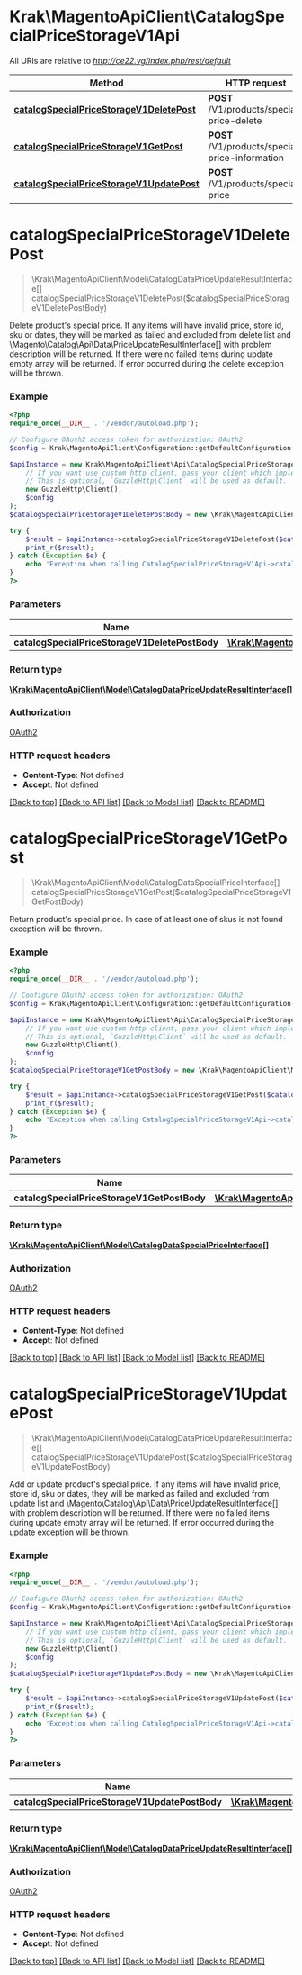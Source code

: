 # Krak\MagentoApiClient\CatalogSpecialPriceStorageV1Api

All URIs are relative to *http://ce22.vg/index.php/rest/default*

Method | HTTP request | Description
------------- | ------------- | -------------
[**catalogSpecialPriceStorageV1DeletePost**](CatalogSpecialPriceStorageV1Api.md#catalogSpecialPriceStorageV1DeletePost) | **POST** /V1/products/special-price-delete | 
[**catalogSpecialPriceStorageV1GetPost**](CatalogSpecialPriceStorageV1Api.md#catalogSpecialPriceStorageV1GetPost) | **POST** /V1/products/special-price-information | 
[**catalogSpecialPriceStorageV1UpdatePost**](CatalogSpecialPriceStorageV1Api.md#catalogSpecialPriceStorageV1UpdatePost) | **POST** /V1/products/special-price | 


# **catalogSpecialPriceStorageV1DeletePost**
> \Krak\MagentoApiClient\Model\CatalogDataPriceUpdateResultInterface[] catalogSpecialPriceStorageV1DeletePost($catalogSpecialPriceStorageV1DeletePostBody)



Delete product's special price. If any items will have invalid price, store id, sku or dates, they will be marked as failed and excluded from delete list and \\Magento\\Catalog\\Api\\Data\\PriceUpdateResultInterface[] with problem description will be returned. If there were no failed items during update empty array will be returned. If error occurred during the delete exception will be thrown.

### Example
```php
<?php
require_once(__DIR__ . '/vendor/autoload.php');

// Configure OAuth2 access token for authorization: OAuth2
$config = Krak\MagentoApiClient\Configuration::getDefaultConfiguration()->setAccessToken('YOUR_ACCESS_TOKEN');

$apiInstance = new Krak\MagentoApiClient\Api\CatalogSpecialPriceStorageV1Api(
    // If you want use custom http client, pass your client which implements `GuzzleHttp\ClientInterface`.
    // This is optional, `GuzzleHttp\Client` will be used as default.
    new GuzzleHttp\Client(),
    $config
);
$catalogSpecialPriceStorageV1DeletePostBody = new \Krak\MagentoApiClient\Model\CatalogSpecialPriceStorageV1DeletePostBody(); // \Krak\MagentoApiClient\Model\CatalogSpecialPriceStorageV1DeletePostBody | 

try {
    $result = $apiInstance->catalogSpecialPriceStorageV1DeletePost($catalogSpecialPriceStorageV1DeletePostBody);
    print_r($result);
} catch (Exception $e) {
    echo 'Exception when calling CatalogSpecialPriceStorageV1Api->catalogSpecialPriceStorageV1DeletePost: ', $e->getMessage(), PHP_EOL;
}
?>
```

### Parameters

Name | Type | Description  | Notes
------------- | ------------- | ------------- | -------------
 **catalogSpecialPriceStorageV1DeletePostBody** | [**\Krak\MagentoApiClient\Model\CatalogSpecialPriceStorageV1DeletePostBody**](../Model/CatalogSpecialPriceStorageV1DeletePostBody.md)|  | [optional]

### Return type

[**\Krak\MagentoApiClient\Model\CatalogDataPriceUpdateResultInterface[]**](../Model/CatalogDataPriceUpdateResultInterface.md)

### Authorization

[OAuth2](../../README.md#OAuth2)

### HTTP request headers

 - **Content-Type**: Not defined
 - **Accept**: Not defined

[[Back to top]](#) [[Back to API list]](../../README.md#documentation-for-api-endpoints) [[Back to Model list]](../../README.md#documentation-for-models) [[Back to README]](../../README.md)

# **catalogSpecialPriceStorageV1GetPost**
> \Krak\MagentoApiClient\Model\CatalogDataSpecialPriceInterface[] catalogSpecialPriceStorageV1GetPost($catalogSpecialPriceStorageV1GetPostBody)



Return product's special price. In case of at least one of skus is not found exception will be thrown.

### Example
```php
<?php
require_once(__DIR__ . '/vendor/autoload.php');

// Configure OAuth2 access token for authorization: OAuth2
$config = Krak\MagentoApiClient\Configuration::getDefaultConfiguration()->setAccessToken('YOUR_ACCESS_TOKEN');

$apiInstance = new Krak\MagentoApiClient\Api\CatalogSpecialPriceStorageV1Api(
    // If you want use custom http client, pass your client which implements `GuzzleHttp\ClientInterface`.
    // This is optional, `GuzzleHttp\Client` will be used as default.
    new GuzzleHttp\Client(),
    $config
);
$catalogSpecialPriceStorageV1GetPostBody = new \Krak\MagentoApiClient\Model\CatalogSpecialPriceStorageV1GetPostBody(); // \Krak\MagentoApiClient\Model\CatalogSpecialPriceStorageV1GetPostBody | 

try {
    $result = $apiInstance->catalogSpecialPriceStorageV1GetPost($catalogSpecialPriceStorageV1GetPostBody);
    print_r($result);
} catch (Exception $e) {
    echo 'Exception when calling CatalogSpecialPriceStorageV1Api->catalogSpecialPriceStorageV1GetPost: ', $e->getMessage(), PHP_EOL;
}
?>
```

### Parameters

Name | Type | Description  | Notes
------------- | ------------- | ------------- | -------------
 **catalogSpecialPriceStorageV1GetPostBody** | [**\Krak\MagentoApiClient\Model\CatalogSpecialPriceStorageV1GetPostBody**](../Model/CatalogSpecialPriceStorageV1GetPostBody.md)|  | [optional]

### Return type

[**\Krak\MagentoApiClient\Model\CatalogDataSpecialPriceInterface[]**](../Model/CatalogDataSpecialPriceInterface.md)

### Authorization

[OAuth2](../../README.md#OAuth2)

### HTTP request headers

 - **Content-Type**: Not defined
 - **Accept**: Not defined

[[Back to top]](#) [[Back to API list]](../../README.md#documentation-for-api-endpoints) [[Back to Model list]](../../README.md#documentation-for-models) [[Back to README]](../../README.md)

# **catalogSpecialPriceStorageV1UpdatePost**
> \Krak\MagentoApiClient\Model\CatalogDataPriceUpdateResultInterface[] catalogSpecialPriceStorageV1UpdatePost($catalogSpecialPriceStorageV1UpdatePostBody)



Add or update product's special price. If any items will have invalid price, store id, sku or dates, they will be marked as failed and excluded from update list and \\Magento\\Catalog\\Api\\Data\\PriceUpdateResultInterface[] with problem description will be returned. If there were no failed items during update empty array will be returned. If error occurred during the update exception will be thrown.

### Example
```php
<?php
require_once(__DIR__ . '/vendor/autoload.php');

// Configure OAuth2 access token for authorization: OAuth2
$config = Krak\MagentoApiClient\Configuration::getDefaultConfiguration()->setAccessToken('YOUR_ACCESS_TOKEN');

$apiInstance = new Krak\MagentoApiClient\Api\CatalogSpecialPriceStorageV1Api(
    // If you want use custom http client, pass your client which implements `GuzzleHttp\ClientInterface`.
    // This is optional, `GuzzleHttp\Client` will be used as default.
    new GuzzleHttp\Client(),
    $config
);
$catalogSpecialPriceStorageV1UpdatePostBody = new \Krak\MagentoApiClient\Model\CatalogSpecialPriceStorageV1UpdatePostBody(); // \Krak\MagentoApiClient\Model\CatalogSpecialPriceStorageV1UpdatePostBody | 

try {
    $result = $apiInstance->catalogSpecialPriceStorageV1UpdatePost($catalogSpecialPriceStorageV1UpdatePostBody);
    print_r($result);
} catch (Exception $e) {
    echo 'Exception when calling CatalogSpecialPriceStorageV1Api->catalogSpecialPriceStorageV1UpdatePost: ', $e->getMessage(), PHP_EOL;
}
?>
```

### Parameters

Name | Type | Description  | Notes
------------- | ------------- | ------------- | -------------
 **catalogSpecialPriceStorageV1UpdatePostBody** | [**\Krak\MagentoApiClient\Model\CatalogSpecialPriceStorageV1UpdatePostBody**](../Model/CatalogSpecialPriceStorageV1UpdatePostBody.md)|  | [optional]

### Return type

[**\Krak\MagentoApiClient\Model\CatalogDataPriceUpdateResultInterface[]**](../Model/CatalogDataPriceUpdateResultInterface.md)

### Authorization

[OAuth2](../../README.md#OAuth2)

### HTTP request headers

 - **Content-Type**: Not defined
 - **Accept**: Not defined

[[Back to top]](#) [[Back to API list]](../../README.md#documentation-for-api-endpoints) [[Back to Model list]](../../README.md#documentation-for-models) [[Back to README]](../../README.md)

